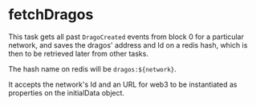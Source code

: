 # fetchDragos

This task gets all past `DragoCreated` events from block 0 for a particular network, and saves the dragos' address and Id on a redis hash, which is then to be retrieved later from other tasks.

The hash name on redis will be `dragos:${network}`.

It accepts the network's Id and an URL for web3 to be instantiated as properties on the initialData object.
